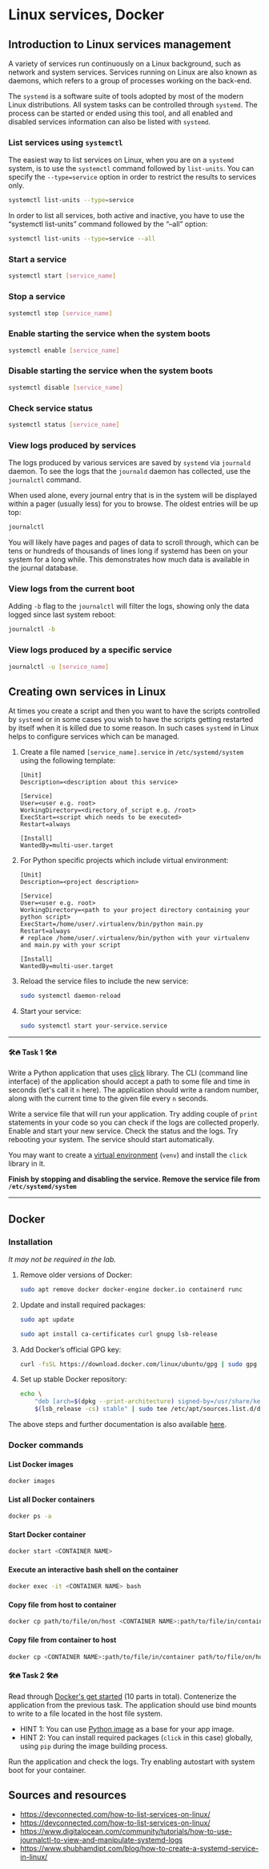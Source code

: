 # Linux services, Docker

## Introduction to Linux services management

A variety of services run continuously on a Linux background, such as network and system services. Services running on Linux are also known as daemons, which refers to a group of processes working on the back-end.

The `systemd` is a software suite of tools adopted by most of the modern Linux distributions. All system tasks can be controlled through `systemd`. The process can be started or ended using this tool, and all enabled and disabled services information can also be listed with `systemd`.

### List services using `systemctl`

The easiest way to list services on Linux, when you are on a `systemd` system, is to use the `systemctl` command followed by `list-units`. You can specify the `--type=service` option in order to restrict the results to services only.

```bash
systemctl list-units --type=service
```

In order to list all services, both active and inactive, you have to use the “systemctl list-units” command followed by the “–all” option:

```bash
systemctl list-units --type=service --all
```

### Start a service

```bash
systemctl start [service_name]
```

### Stop a service

```bash
systemctl stop [service_name]
```

### Enable starting the service when the system boots

```bash
systemctl enable [service_name]
```

### Disable starting the service when the system boots

```bash
systemctl disable [service_name]
```

### Check service status

```bash
systemctl status [service_name]
```

### View logs produced by services

The logs produced by various services are saved by `systemd` via `journald` daemon. To see the logs that the `journald` daemon has collected, use the `journalctl` command.

When used alone, every journal entry that is in the system will be displayed within a pager (usually less) for you to browse. The oldest entries will be up top:

```bash
journalctl
```

You will likely have pages and pages of data to scroll through, which can be tens or hundreds of thousands of lines long if systemd has been on your system for a long while. This demonstrates how much data is available in the journal database.

### View logs from the current boot

Adding `-b` flag to the `journalctl` will filter the logs, showing only the data logged since last system reboot:

```bash
journalctl -b
```

### View logs produced by a specific service

```bash
journalctl -u [service_name]
```

## Creating own services in Linux

At times you create a script and then you want to have the scripts controlled by `systemd` or in some cases you wish to have the scripts getting restarted by itself when it is killed due to some reason. In such cases `systemd` in Linux helps to configure services which can be managed.

1. Create a file named `[service_name].service` in `/etc/systemd/system` using the following template:

    ```systemd
    [Unit]
    Description=<description about this service>

    [Service]
    User=<user e.g. root>
    WorkingDirectory=<directory_of_script e.g. /root>
    ExecStart=<script which needs to be executed>
    Restart=always

    [Install]
    WantedBy=multi-user.target
    ```

2. For Python specific projects which include virtual environment:

    ```systemd
    [Unit]
    Description=<project description>

    [Service]
    User=<user e.g. root>
    WorkingDirectory=<path to your project directory containing your python script>
    ExecStart=/home/user/.virtualenv/bin/python main.py
    Restart=always
    # replace /home/user/.virtualenv/bin/python with your virtualenv and main.py with your script

    [Install]
    WantedBy=multi-user.target
    ```

3. Reload the service files to include the new service:

    ```bash
    sudo systemctl daemon-reload
    ```

4. Start your service:

    ```bash
    sudo systemctl start your-service.service
    ```

***

#### 🛠🔥 Task 1 🛠🔥

Write a Python application that uses [click](https://click.palletsprojects.com/en/8.1.x/) library. The CLI (command line interface) of the application should accept a path to some file and time in seconds (let's call it `n` here). The application should write a random number, along with the current time to the given file every `n` seconds.

Write a service file that will run your application. Try adding couple of `print` statements in your code so you can check if the logs are collected properly. Enable and start your new service. Check the status and the logs. Try rebooting your system. The service should start automatically.

You may want to create a [virtual environment](https://docs.python.org/3.10/library/venv.html) (`venv`) and install the `click` library in it.

**Finish by stopping and disabling the service. Remove the service file from `/etc/systemd/system`**

***

## Docker

### Installation

*It may not be required in the lab.*

1. Remove older versions of Docker:

    ```bash
    sudo apt remove docker docker-engine docker.io containerd runc
    ```

2. Update and install required packages:

    ```bash
    sudo apt update

    sudo apt install ca-certificates curl gnupg lsb-release
    ```

3. Add Docker’s official GPG key:

    ```bash
    curl -fsSL https://download.docker.com/linux/ubuntu/gpg | sudo gpg --dearmor -o /usr/share/keyrings/docker-archive-keyring.gpg
    ```

4. Set up stable Docker repository:

    ```bash
    echo \
        "deb [arch=$(dpkg --print-architecture) signed-by=/usr/share/keyrings/docker-archive-keyring.gpg] https://download.docker.com/linux/ubuntu \
        $(lsb_release -cs) stable" | sudo tee /etc/apt/sources.list.d/docker.list > /dev/null
    ```

The above steps and further documentation is also available [here](https://docs.docker.com/engine/install/ubuntu/).

### Docker commands

#### List Docker images

```bash
docker images
```

#### List all Docker containers

```bash
docker ps -a
```

#### Start Docker container

```bash
docker start <CONTAINER NAME>
```

#### Execute an interactive bash shell on the container

```bash
docker exec -it <CONTAINER NAME> bash
```

#### Copy file from host to container

```bash
docker cp path/to/file/on/host <CONTAINER NAME>:path/to/file/in/container
```

#### Copy file from container to host

```bash
docker cp <CONTAINER NAME>:path/to/file/in/container path/to/file/on/host
```

#### 🛠🔥 Task 2 🛠🔥

Read through [Docker's get started](https://docs.docker.com/get-started/) (10 parts in total). Contenerize the application from the previous task. The application should use bind mounts to write to a file located in the host file system.

- HINT 1: You can use [Python image](https://hub.docker.com/_/python) as a base for your app image.
- HINT 2: You can install required packages (`click` in this case) globally, using `pip` during the image building process.

Run the application and check the logs. Try enabling autostart with system boot for your container.

## Sources and resources

- <https://devconnected.com/how-to-list-services-on-linux/>
- <https://devconnected.com/how-to-list-services-on-linux/>
- <https://www.digitalocean.com/community/tutorials/how-to-use-journalctl-to-view-and-manipulate-systemd-logs>
- <https://www.shubhamdipt.com/blog/how-to-create-a-systemd-service-in-linux/>
